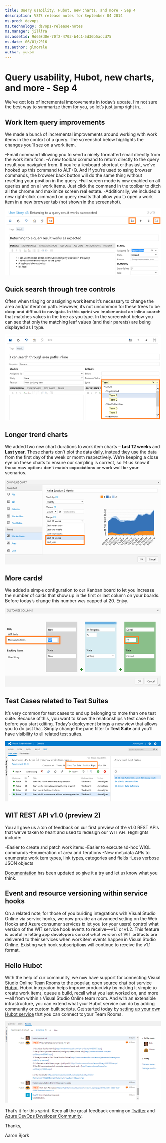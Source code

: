 ```yaml
---
title: Query usability, Hubot, new charts, and more - Sep 4
description: VSTS release notes for September 04 2014
ms.prod: devops
ms.technology: devops-release-notes
ms.manager: jillfra
ms.assetid: 9d658d0e-70f2-4703-b4c1-5d36b5accd75
ms.date: 06/01/2016
ms.author: glmorale
author: yukom
---
```


# Query usability, Hubot, new charts, and more - Sep 4

We've got lots of incremental improvements in today’s update. I’m not sure the best way to summarize them for you, so let’s just jump right in…

## Work Item query improvements

We made a bunch of incremental improvements around working with work items in the context of a query. The screenshot below highlights the changes you’ll see on a work item.

-Email command allowing you to send a nicely formatted email directly from the work item form.
-A new toolbar command to return directly to the query result you navigated from. If you’re a keyboard shortcut enthusiast, we’ve hooked up this command to ALT+Q. And if you’re used to using browser commands, the browser back button will do the same thing without resetting your position in the query.
-Full screen mode is now enabled on all queries and on all work items. Just click the command in the toolbar to ditch all the chrome and maximize screen real estate.
-Additionally, we included a new right-click command on query results that allow you to open a work item in a new browser tab (not shown in the screenshot).

![Return to Query with Highlights](media/9_04_01.png)

## Quick search through tree controls

Often when triaging or assigning work items it’s necessary to change the area and/or iteration path. However, it’s not uncommon for these trees to be deep and difficult to navigate. In this sprint we implemented an inline search that matches values in the tree as you type. In the screenshot below you can see that only the matching leaf values (and their parents) are being displayed as I type.

![Area Path Search with Highlights](media/9_04_02.png)

## Longer trend charts

We added two new chart durations to work item charts – **Last 12 weeks** and **Last year**. These charts don’t plot the data daily, instead they use the data from the first day of the week or month respectively. We’re keeping a close eye on these charts to ensure our sampling is correct, so let us know if these new options don’t match expectations or work well for your scenarios.

![Charts with Highlights](media/9_04_03.png)

## More cards!

We added a simple configuration to our Kanban board to let you increase the number of cards that show up in the first or last column on your boards. Before today’s change this number was capped at 20. Enjoy.

![Kanban Cards with Highlight](media/9_04_04.png)

## Test Cases related to Test Suites

It’s very common for test cases to end up belonging to more than one test suite. Because of this, you want to know the relationships a test case has before you start editing. Today’s deployment brings a new view that allows you to do just that. Simply change the pane filter to **Test Suite** and you’ll have visibility to all related test suites.

![Test suites pane](media/9_04_05.png)

## WIT REST API v1.0 (preview 2)

You all gave us a ton of feedback on our first preview of the v1.0 REST APIs that we've taken to heart and used to redesign our WIT API. Highlights include:

-Easier to create and patch work items
-Easier to execute ad-hoc WIQL commands
-Enumeration of area and iterations
-New metadata APIs to enumerate work item types, link types, categories and fields
-Less verbose JSON objects

[Documentation](/azure/devops/integrate/) has been updated so give it a try and let us know what you think.

## Event and resource versioning within service hooks

On a related note, for those of you building integrations with Visual Studio Online via service hooks, we now provide an advanced setting on the Web Hooks and Azure consumer services to let you (or your users) control what version of the WIT service hook events to receive—v1.1 or v1.2. This feature is useful in letting app developers control what version of WIT artifacts are delivered to their services when work item events happen in Visual Studio Online. Existing web hook subscriptions will continue to receive the v1.1 format.

## Hello Hubot

With the help of our community, we now have support for connecting Visual Studio Online Team Rooms to the popular, open source chat bot service [Hubot](https://github.com/github/hubot). Hubot integration helps improve productivity by making it simple to create work items, queue a build, recall what you last worked on, and more—all from within a Visual Studio Online team room. And with an extensible infrastructure, you can extend what your Hubot service can do by adding community or custom built scripts. Get started today by [setting up your own Hubot service](https://go.microsoft.com/fwlink/?LinkID=402677) that you can connect to your Team Rooms.

![Hubot](media/9_04_06.png)

That’s it for this sprint. Keep all the great feedback coming on [Twitter](https://twitter.com/VisualStudio) and [Azure DevOps Developer Community](https://developercommunity.visualstudio.com/spaces/21/index.html).

Thanks,

Aaron Bjork
